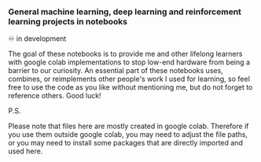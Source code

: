 ### General machine learning, deep learning and reinforcement learning projects in notebooks

♾️ in development

The goal of these notebooks is to provide me and other lifelong learners with google colab implementations to stop low-end hardware from being a barrier to our curiosity. An essential part of these notebooks uses, combines, or reimplements other people's work I used for learning, so feel free to use the code as you like without mentioning me, but do not forget to reference others. Good luck!

P.S.

Please note that files here are mostly created in google colab. Therefore if you use them outside google colab, you may need to adjust the file paths, or you may need to install some packages that are directly imported and used here. 